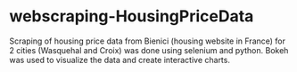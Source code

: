 # webscraping-HousingPriceData
Scraping of housing price data from Bienici (housing website in France) for 2 cities (Wasquehal and Croix) was done using selenium and python. Bokeh was used to visualize the data and create interactive charts.
